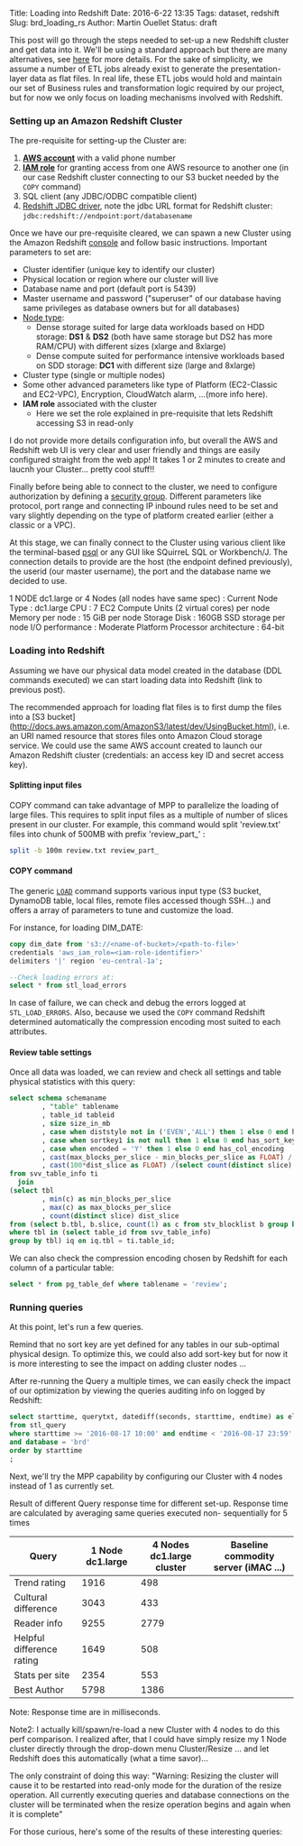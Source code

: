 Title: Loading into Redshift
Date: 2016-6-22 13:35
Tags: dataset, redshift
Slug: brd_loading_rs
Author: Martin Ouellet
Status: draft

This post will go through the steps needed to set-up a new Redshift cluster and get data into it.  We'll be using a standard approach but there are many  alternatives, see [here](http://thelink) for more details.  For the sake of simplicity, we assume a number of ETL jobs already exist to generate the presentation-layer data as flat files.  In real life, these ETL jobs would hold and maintain our set of Business rules and transformation logic required by our project, but for now we only focus on loading mechanisms involved with Redshift.


### Setting up an Amazon Redshift Cluster

The pre-requisite for setting-up the Cluster are:
  1. [**AWS account**](http://aws.amazon.com/) with a valid phone number
  2. [**IAM role**](http://docs.aws.amazon.com/redshift/latest/mgmt/configure-jdbc-connection.html) for granting access from one AWS resource to another one (in our case Redshift cluster connecting to our S3 bucket needed by the `COPY` command)
  3. SQL client (any JDBC/ODBC compatible client)
  4. [Redshift JDBC driver](http://docs.aws.amazon.com/redshift/latest/mgmt/configure-jdbc-connection.html#download-jdbc-driver), note the jdbc URL format for Redshift cluster: `jdbc:redshift://endpoint:port/databasename`

Once we have our pre-requisite cleared, we can spawn a new Cluster using the Amazon Redshift [console](https://console.aws.amazon.com/redshift) and follow basic instructions.  Important parameters to set are:

  - Cluster identifier (unique key to identify our cluster)
  - Physical location or region where our cluster will live
  - Database name and port (default port is 5439)
  - Master username and password ("superuser" of our database having same privileges as database owners but for all databases)
  - [Node type](http://docs.aws.amazon.com/redshift/latest/mgmt/working-with-clusters.html):
      * Dense storage suited for large data workloads based on HDD storage: **DS1** & **DS2** (both have same storage but DS2 has more RAM/CPU) with different sizes (xlarge and 8xlarge)
      * Dense compute suited for performance intensive workloads based on SDD storage: **DC1** with different size (large and 8xlarge)
  - Cluster type (single or multiple nodes)
  - Some other advanced parameters like type of Platform (EC2-Classic and EC2-VPC), Encryption, CloudWatch alarm, ...(more info here).
  - **IAM role** associated with the cluster
      * Here we set the role explained in pre-requisite that lets Redshift accessing S3 in read-only

I do not provide more details configuration info, but overall the AWS and Redshift web UI is very clear and user friendly and things are easily configured straight from the web app!  It takes 1 or 2 minutes to create and laucnh your Cluster... pretty cool stuff!!  

Finally before being able to connect to the cluster, we need to configure authorization by defining a [security group](http://docs.aws.amazon.com/redshift/latest/gsg/rs-gsg-authorize-cluster-access.html). Different parameters like protocol, port range and connecting IP inbound rules need to be set and vary slightly depending on the type of platform created earlier (either a classic or a VPC).


At this stage, we can finally connect to the Cluster using various client like the terminal-based [psql](http://www.postgresql.org/docs/8.4/static/app-psql.html) or any GUI like SQuirreL SQL or Workbench/J.  The connection details to provide are the host (the endpoint defined previously), the userid (our master username), the port and the database name we decided to use.  


1 NODE dc1.large  or 4 Nodes (all nodes have same spec) :
Current Node Type : 	dc1.large
CPU :    	7 EC2 Compute Units (2 virtual cores) per node
Memory per node : 	15 GiB per node
Storage Disk  : 	160GB SSD storage per node
I/O performance : Moderate
Platform Processor architecture :  	64-bit



### Loading into Redshift

Assuming we have our physical data model created in the database (DDL commands executed) we can start loading data into Redshift (link to previous post).

The recommended approach for loading flat files is to first dump the files into a [S3 bucket] (http://docs.aws.amazon.com/AmazonS3/latest/dev/UsingBucket.html), i.e. an URI named resource that stores files onto Amazon Cloud storage service.  We could use the same AWS account created to launch our Amazon Redshift cluster (credentials: an access key ID
and secret access key).

#### Splitting input files

COPY command can take advantage of MPP to parallelize the loading of large files. This requires to split input files as a multiple of number of slices present in our cluster.  For example, this command would split 'review.txt' files into chunk of 500MB with prefix 'review_part_' :

```bash
split -b 100m review.txt review_part_
```

#### COPY command

The generic [`LOAD`](http://docs.aws.amazon.com/redshift/latest/dg/r_COPY.html) command supports various input type (S3 bucket, DynamoDB table, local files, remote files accessed though SSH...) and offers a array of parameters to tune and customize the load.  

For instance, for loading DIM_DATE:

```sql
copy dim_date from 's3://<name-of-bucket>/<path-to-file>'
credentials 'aws_iam_role=<iam-role-identifier>'
delimiters '|' region 'eu-central-1a';

--Check loading errors at:
select * from stl_load_errors

```

In case of failure, we can check and debug the errors logged at `STL_LOAD_ERRORS`.  Also, because we used the `COPY` command Redshift determined automatically the compression encoding most suited to each attributes.  


#### Review table settings

Once all data was loaded, we can review and check all settings and table physical statistics with this query:

```sql
select schema schemaname
        , "table" tablename
        , table_id tableid
        , size size_in_mb
        , case when diststyle not in ('EVEN','ALL') then 1 else 0 end has_dist_key
        , case when sortkey1 is not null then 1 else 0 end has_sort_key
        , case when encoded = 'Y' then 1 else 0 end has_col_encoding
        , cast(max_blocks_per_slice - min_blocks_per_slice as FLOAT) / greatest(nvl(min_blocks_per_slice,0)::int,1) ratio_skew_across_slices
        , cast(100*dist_slice as FLOAT) /(select count(distinct slice) from stv_slices) pct_slices_populated
from svv_table_info ti
  join
(select tbl
        , min(c) as min_blocks_per_slice
        , max(c) as max_blocks_per_slice
        , count(distinct slice) dist_slice
from (select b.tbl, b.slice, count(1) as c from stv_blocklist b group by 1,2)
where tbl in (select table_id from svv_table_info)
group by tbl) iq on iq.tbl = ti.table_id;
```

We can also check the compression encoding chosen by Redshift for each column of a particular table:

```sql
select * from pg_table_def where tablename = 'review';
```



### Running queries

At this point, let's run a few queries.



Remind that no sort key are yet defined for any tables in our sub-optimal physical design.  To optimize this, we could also add sort-key but for now it is more interesting to see the impact on adding cluster nodes ...





After re-running the Query a multiple times, we can easily check the impact of our optimization by viewing the queries auditing info on logged by Redshift:


```sql
select starttime, querytxt, datediff(seconds, starttime, endtime) as elapse_sec
from stl_query
where starttime >= '2016-08-17 10:00' and endtime < '2016-08-17 23:59'
and database = 'brd'
order by starttime
;
```


Next, we'll try the MPP capability by configuring our Cluster with 4 nodes instead of 1 as currently set.


Result of different Query response time for different set-up.  Response time are calculated by averaging same queries executed non- sequentially for 5 times

| Query | **1 Node dc1.large** | **4 Nodes dc1.large** cluster | **Baseline commodity server (iMAC ...)** |
|----|----|----|---|
| Trend rating | 1916 | 498  |  |
| Cultural difference | 3043 | 433 |  |
| Reader info | 9255 | 2779 |  |
| Helpful difference rating | 1649 | 508 |  |
| Stats per site | 2354 | 553 |  |
| Best Author | 5798 | 1386 |  | |

Note: Response time are in milliseconds.

Note2:  I actually kill/spawn/re-load a new Cluster with 4 nodes to do this perf comparison.  I realized after, that I could have simply resize my 1 Node cluster directly through the drop-down menu Cluster/Resize ... and let Redshift does this automatically (what a time savor)...

The only constraint of doing this way: "Warning: Resizing the cluster will cause it to be restarted into read-only mode for the duration of the resize operation. All currently executing queries and database connections on the cluster will be terminated when the resize operation begins and again when it is complete"


For those curious, here's some of the results of these interesting queries:
